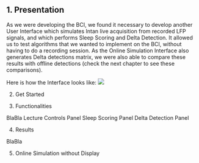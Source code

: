 ## 1. Presentation

As we were developing the BCI, we found it necessary to develop another User Interface which simulates Intan live acquisition from recorded LFP signals, and which performs Sleep Scoring and Delta Detection. It allowed us to test algorithms that we wanted to implement on the BCI, without having to do a recording session. As the Online Simulation Interface also generates Delta detections matrix, we were also able to compare these results with offline detections (check the next chapter to see these comparisons).

Here is how the Interface looks like:
![](https://user-images.githubusercontent.com/41677251/43520501-5d61e746-9593-11e8-97c0-b8249fc95ddf.png)

2. Get Started 


3. Functionalities

BlaBla 
Lecture Controls Panel 
Sleep Scoring Panel
Delta Detection Panel 

4. Results

BlaBla

5. Online Simulation without Display  